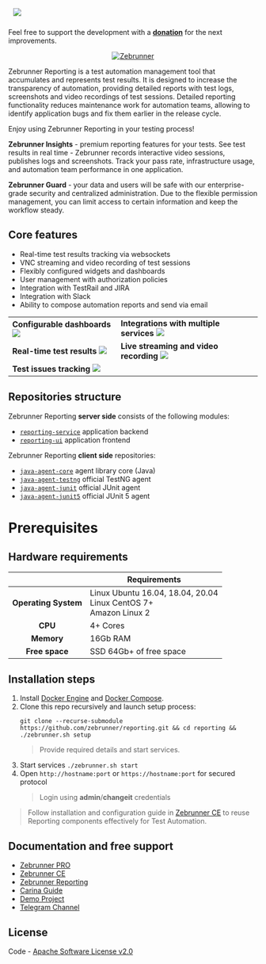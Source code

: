 <p style="padding: 10px;" align="left">
  <img src="./docs/img/zebrunner_logo.png">
</p>

Feel free to support the development with a [**donation**](https://www.paypal.com/donate/?hosted_button_id=MNHYYCYHAKUVA) for the next improvements.

<p align="center">
  <a href="https://zebrunner.com/"><img alt="Zebrunner" src="https://github.com/zebrunner/zebrunner/raw/master/docs/img/zebrunner_intro.png"></a>
</p>

Zebrunner Reporting is a test automation management tool that accumulates and represents test results. It is designed to increase the transparency of automation, providing detailed reports with test logs, screenshots and video recordings of test sessions. Detailed reporting functionality reduces maintenance work for automation teams, allowing to identify application bugs and fix them earlier in the release cycle.

Enjoy using Zebrunner Reporting in your testing process!

**Zebrunner Insights** - premium reporting features for your tests. See test results in real time - Zebrunner records interactive video sessions, publishes logs and screenshots. Track your pass rate, infrastructure usage, and automation team performance in one application.

**Zebrunner Guard** - your data and users will be safe with our enterprise-grade security and centralized administration. Due to the flexible permission management, you can limit access to certain information and keep the workflow steady.

## Core features
* Real-time test results tracking via websockets
* VNC streaming and video recording of test sessions
* Flexibly configured widgets and dashboards
* User management with authorization policies
* Integration with TestRail and JIRA
* Integration with Slack
* Ability to compose automation reports and send via email

<table>
  <tr>
    <td>
      <b>Configurable dashboards</b>
      <img src="./docs/img/feature_dashboards.jpg">
    </td>
    <td>
      <b>Integrations with multiple services</b>
      <img src="./docs/img/feature_integrations.png">
    </td>
  </tr>
  <tr>
    <td>
      <b>Real-time test results</b>
      <img src="./docs/img/feature_testrun_results.png">
    </td>
    <td>
      <b>Live streaming and video recording</b>
      <img src="./docs/img/feature_live_streaming.jpg">
    </td>
  </tr>
  <tr>
    <td>
      <b>Test issues tracking</b>
      <img src="./docs/img/feature_test_issues.jpg">
    </td>
  </tr>
</table>

## Repositories structure

Zebrunner Reporting **server side** consists of the following modules:
- [`reporting-service`](https://gitlab.com/zebrunner/ce/reporting-service) application backend
- [`reporting-ui`](https://gitlab.com/zebrunner/ce/reporting-ui) application frontend


Zebrunner Reporting **client side** repositories:
- [`java-agent-core`](https://github.com/zebrunner/java-agent-core) agent library core (Java)
- [`java-agent-testng`](https://github.com/zebrunner/java-agent-testng) official TestNG agent
- [`java-agent-junit`](https://github.com/zebrunner/java-agent-junit) official JUnit agent
- [`java-agent-junit5`](https://github.com/zebrunner/java-agent-junit5) official JUnit 5 agent


#  Prerequisites

## Hardware requirements

|                         | Requirements                                                            |
|:-----------------------:| ------------------------------------------------------------------------|
| <b>Operating System</b> | Linux Ubuntu 16.04, 18.04, 20.04<br> Linux CentOS 7+<br> Amazon Linux 2 |
| <b>       CPU      </b> | 4+ Cores                                                                |
| <b>      Memory    </b> | 16Gb RAM                                                                |
| <b>    Free space  </b> | SSD 64Gb+ of free space                                                 |

## Installation steps

1. Install [Docker Engine](https://docs.docker.com/engine/installation) and [Docker Compose](https://docs.docker.com/compose/install).
2. Clone this repo recursively and launch setup process:
   ```
   git clone --recurse-submodule https://github.com/zebrunner/reporting.git && cd reporting && ./zebrunner.sh setup
   ```
   > Provide required details and start services.
3. Start services `./zebrunner.sh start`
3. Open `http://hostname:port` or `https://hostname:port` for secured protocol
   > Login using **admin**/**changeit** credentials
> Follow installation and configuration guide in [Zebrunner CE](https://zebrunner.github.io/community-edition) to reuse Reporting components effectively for Test Automation.

## Documentation and free support
* [Zebrunner PRO](https://zebrunner.com)
* [Zebrunner CE](https://zebrunner.github.io/community-edition)
* [Zebrunner Reporting](https://zebrunner.com/documentation)
* [Carina Guide](http://zebrunner.github.io/carina)
* [Demo Project](https://github.com/zebrunner/carina-demo)
* [Telegram Channel](https://t.me/zebrunner)

## License
Code - [Apache Software License v2.0](http://www.apache.org/licenses/LICENSE-2.0)

